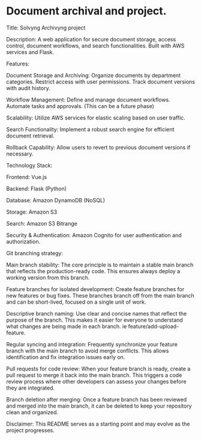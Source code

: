 # Document archival and project.

Title:
Solvyng Archivyng project

Description:
A web application for secure document storage, access control, document workflows, and search functionalities. Built with AWS services and Flask.

Features:

Document Storage and Archiving:
Organize documents by department categories.
Restrict access with user permissions.
Track document versions with audit history.

Workflow Management:
Define and manage document workflows.
Automate tasks and approvals. (This can be a future phase)

Scalability:
Utilize AWS services for elastic scaling based on user traffic.

Search Functionality:
Implement a robust search engine for efficient document retrieval.

Rollback Capability:
Allow users to revert to previous document versions if necessary.


Technology Stack:

Frontend: Vue.js

Backend: Flask (Python)

Database: Amazon DynamoDB (NoSQL)

Storage: Amazon S3 

Search: Amazon S3 Bitrange

Security & Authentication: Amazon Cognito for user authentication and authorization.


Git branching strategy:

Main branch stability: The core principle is to maintain a stable main branch that reflects the production-ready code. This ensures always deploy a working version from this branch.

Feature branches for isolated development: Create feature branches for new features or bug fixes. These branches branch off from the main branch and can be short-lived, focused on a single unit of work.

Descriptive branch naming: Use clear and concise names that reflect the purpose of the branch. This makes it easier for everyone to understand what changes are being made in each branch. ie feature/add-upload-feature.

Regular syncing and integration: Frequently synchronize your feature branch with the main branch to avoid merge conflicts. This allows identification and fix integration issues early on.

Pull requests for code review: When your feature branch is ready, create a pull request to merge it back into the main branch. This triggers a code review process where other developers can assess your changes before they are integrated.

Branch deletion after merging: Once a feature branch has been reviewed and merged into the main branch, it can be deleted to keep your repository clean and organized.


Disclaimer:
This README serves as a starting point and may evolve as the project progresses.
